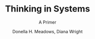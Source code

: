 ---
href: https://www.goodreads.com/book/show/3828902-thinking-in-systems
title: Thinking in Systems
subtitle: "A Primer"
description: |
  The greatest shortcut you can take to becoming a senior manager, architect, designer, or developer. Seeing the world systematically is a priceless super power.
author: Donella H. Meadows, Diana Wright
rating: 5
src: /uploads/thinking-in-systems.jpg
---